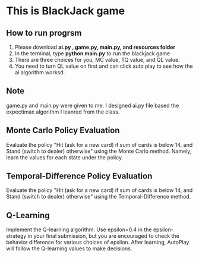 This is BlackJack game
==============

How to run progrsm
---------

1. Please download **ai.py , game.py, main.py, and resources folder** 
2. In the terminal, type **python main.py** to run the blackjack game
3. There are three choices for you, MC value, TQ value, and QL value. 
4. You need to turn QL value on first and can click auto play to see how the ai algorithm worksd.


Note 
--------
game.py and main.py were given to me. I designed ai.py file based the expectimax algorithm I leanred from the class. 

Monte Carlo Policy Evaluation
--------
Evaluate the policy "Hit (ask for a new card) if sum of cards is below 14, and Stand (switch to dealer) otherwise" using the Monte Carlo method. Namely, learn the values for each state under the policy.


Temporal-Difference Policy Evaluation
--------
Evaluate the policy "Hit (ask for a new card) if sum of cards is below 14, and Stand (switch to dealer) otherwise" using the Temporal-Difference method.


Q-Learning
--------
Implement the Q-learning algorithm. Use epsilon=0.4 in the epsilon-strategy in your final submission, but you are encouraged to check the behavior difference for various choices of epsilon. After learning, AutoPlay will follow the Q-learning values to make decisions.
